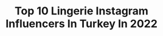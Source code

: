 ---
title: Top 10 Lingerie Instagram Influencers In Turkey In 2022
description: >-
  Find top lingerie Instagram influencers in Turkey in 2022. Most popular hashtags: #lingerie #model #beauty #fashion.
platform: Instagram
hits: 12
text_top: Identify the top-rated Instagram influencers on inBeat.
text_bottom: Our search engine holds 12 Instagram influencers like this in Turkey for you to collaborate.
profiles:
  - username: "etoile.creamm"
    fullname: >-
      Göğüs ve Kalça Büyütücü
    bio: >-
      Göğüs Kremi / Kalça & Selülit 🌡 Özel Formül 🌿 Bilgileriniz Gizli Tutulur! 👩‍🔬 Temsilci Özge 🌸Bayan Özel Sayfasıdır. Yedek hesap @etoile.Cream
    location: "Turkey"
    followers: 61018
    engagement: 140
    commentsToLikes: 0.022151
    id: ck5pz25ocyw2m0i11pk2hp0ks
    verified: false
    hashtags: "#gogu, #prague, #lingerie, #etoilekrem"
  - username: "ermakovden"
    fullname: >-
      Ermakov
    bio: >-
      ⚒ All photos taken by me 🔞 Adult content
    location: "Turkey"
    followers: 37096
    engagement: 437
    commentsToLikes: 0.009197
    id: ck6uhjt9m9j470j71ym12j4b7
    verified: false
    hashtags: "#tattooedgirls, #lingerie, #belarus, #suicidegirls"
  - username: "oksanakuznetsovaofficial"
    fullname: >-
      Oksana Kuznetsova
    bio: >-
      ♉️ 19 May 🎂 Oks’Model Agency @oksmodelagency OKMC MODEL ACADEMY @oksmodelcamp 📩oksmodel.booker@gmail.com @oksmodelsface
    location: "Turkey"
    followers: 24708
    engagement: 254
    commentsToLikes: 0.255518
    id: ck14jmcypl2oi0i19sc5l35q7
    verified: false
    hashtags: "#modelando, #tagify, #modelstatus, #modelagency"
  - username: "marryen.a"
    fullname: >-
      M a r r y e n
    bio: >-
      STYLE AND FASHION IS MY PASSION ✨ Travel is a lifestyle ✈️🌎 Pisces baby ♓️ Sharing my outfit with you and doing what I love 💫
    location: "Turkey"
    followers: 25771
    engagement: 553
    commentsToLikes: 0.018969
    id: ck6u9v7b7zuvk0j712loqu8xx
    verified: false
    hashtags: "#ootd, #view, #inkedgirl, #neon"
  - username: "laurafranziskaofficial"
    fullname: >-
      Laura Franziska
    bio: >-
      🌎 🇩🇪Model, Blogger & Traveller 📍Istanbul
    location: "Turkey"
    followers: 57009
    engagement: 131
    commentsToLikes: 0.047255
    id: ck0w09c9wd1l90i19adtp8p1i
    verified: true
    hashtags: "#nyc, #makeup, #photography, #newyork"
  - username: "lalinderosa"
    fullname: >-
      Model Istanbul
    bio: >-
      Fate loves the fearless
    location: "Turkey"
    followers: 26160
    engagement: 326
    commentsToLikes: 0.080144
    id: ck0tz3k35p1qs0i19cswxpk9v
    verified: false
    hashtags: "#portrait, #londonmodel, #boho, #vegangirl"
  - username: "mosmanue"
    fullname: >-
      Мухамед Осман
    bio: >-
      Bad filmmaker
    location: "Turkey"
    followers: 14360
    engagement: 274
    commentsToLikes: 0.038480
    id: ck6tqbftmqhbz0j7181pk7r1t
    verified: false
    hashtags: "#bw, #portrait, #beauty, #baku"
  - username: "tahsineryilmaz"
    fullname: >-
      Tahsin Eryılmaz
    bio: >-
      Profesyonel Makyaj & Makyaj Eğitimi #MakeUpArtist #MakeUp #MakeUpArtistry
    location: "Turkey"
    followers: 16521
    engagement: 615
    commentsToLikes: 0.008304
    id: ck6u8g1hardrn0j71y7gxtvn2
    verified: false
    hashtags: "#makeup, #tahsinery, #styling, #repost"
  - username: "dmitri"
    fullname: >-
      Jan Dmitri - Fotograf
    bio: >-
      Freelance Photographer 📍Current location: Antalya 🇹🇷 ‎ Don't come close, I'll turn you into poetry ✨ ‎‎ #photophabryka founder
    location: "Turkey"
    followers: 79772
    engagement: 711
    commentsToLikes: 0.006722
    id: ck5c0pjwftlfr0i11nio876qt
    verified: false
    hashtags: "#tb"
  - username: "kamilaaks"
    fullname: >-
      🎀 🇰 🇦 🇲 🇮 🇱 🇦 🎀
    bio: >-
      Manager: +7 702 982 0878 📞 @qamalladin.media 📍Astana🇰🇿 Istanbul 🇹🇷 #makeupaks #уходзалицомaks #ухдзателомaks
    location: "Turkey"
    followers: 140137
    engagement: 401
    commentsToLikes: 0.014609
    id: ckap6zgjti0is0i789eq8umz9
    verified: false
    hashtags: "#morning, #istanbul, #epicwear, #nyxcosmeticskz"
---